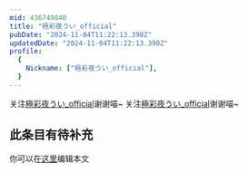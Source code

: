 ```yaml
---
mid: 436749840
title: "極彩夜うい_official"
pubDate: "2024-11-04T11:22:13.398Z"
updatedDate: "2024-11-04T11:22:13.398Z"
profile:
  {
    Nickname: ["極彩夜うい_official"],
  }
---
```


关注[極彩夜うい_official](https://space.bilibili.com/436749840)谢谢喵~ 关注[極彩夜うい_official](https://space.bilibili.com/436749840)谢谢喵~

## 此条目有待补充
你可以在[这里](https://github.com/Yuhanawa/VTuber.ICU/edit/master/src/content/v/極彩夜うい_official/index.md)编辑本文
